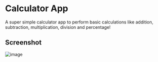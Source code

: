 # Calculator App

A super simple calculator app to perform basic calculations like addition, subtraction, multiplication, division and percentage!

## Screenshot

![image](https://user-images.githubusercontent.com/42974191/190448030-de538678-bcf7-437a-a394-759924f52393.png)
